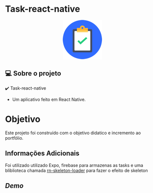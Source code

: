 # Task-react-native


<p align="center">
  <img src="https://raw.githubusercontent.com/Luiz-Siqueira/Task-react-native/main/task_icon.png" />
</p>


## 💻 Sobre o projeto

✔️ Task-react-native
 - Um aplicativo feito em React Native.   


# Objetivo

Este projeto foi construído com o objetivo didatico e incremento ao portfólio.


## Informações Adicionais
Foi utilizado utilizado Expo, firebase para armazenas as tasks e uma bliblioteca chamada <a href="https://github.com/iKrushYou/rn-skeleton-loader">rn-skeleton-loader</a> para fazer o efeito de skeleton


## *Demo*



